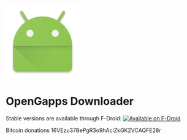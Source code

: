 ![Alt text](app/src/main/res/mipmap-xxxhdpi/ic_launcher.png?raw=true "OpenGapps Downloader")
# OpenGapps Downloader
Stable versions are available through F-Droid:
<a href="https://f-droid.org/repository/browse/?fdid=org.opengappsdownloader"><img
      alt="Available on F-Droid" height="45" src="https://raw.githubusercontent.com/daktak/androidpn-client/master/screenshots/fdroid.png" /></a>


Bitcoin donations 16VEzu37BePgR3o9hAciZkGK2VCAQFE28r

